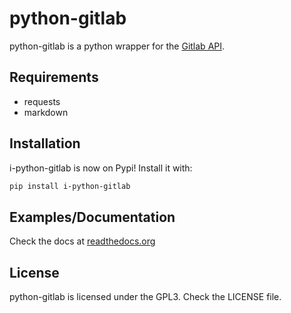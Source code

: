 # python-gitlab

python-gitlab is a python wrapper for the [Gitlab API](https://github.com/gitlabhq/gitlabhq/tree/master/doc/api).

## Requirements

- requests
- markdown

## Installation

i-python-gitlab is now on Pypi! Install it with:

```bash
pip install i-python-gitlab
```

## Examples/Documentation

Check the docs at [readthedocs.org](http://python-gitlab.readthedocs.org)

## License

python-gitlab is licensed under the GPL3. Check the LICENSE file.
